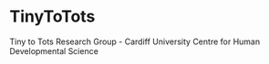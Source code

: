 # TinyToTots
Tiny to Tots Research Group - Cardiff University Centre for Human Developmental Science
